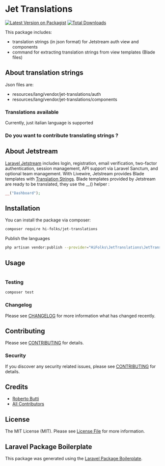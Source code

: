 # Jet Translations

[![Latest Version on Packagist](https://img.shields.io/packagist/v/hi-folks/jet-translations.svg?style=flat-square)](https://packagist.org/packages/hi-folks/jet-translations)
[![Total Downloads](https://img.shields.io/packagist/dt/hi-folks/jet-translations.svg?style=flat-square)](https://packagist.org/packages/hi-folks/jet-translations)

This package includes:
- translation strings (in json format) for Jetstream auth view and components
- command for extracting translation strings from view templates (Blade files)

## About translation strings
Json files are:
- resources/lang/vendor/jet-translations/auth
- resources/lang/vendor/jet-translations/components

### Translations available
Currently, just italian language is supported

### Do you want to contribute translating strings ?


## About Jetstream
[Laravel Jetstream](https://jetstream.laravel.com/1.x/introduction.html) includes login, registration, email verification, two-factor authentication, session management, API support via Laravel Sanctum, and optional team management.
With Livewire, Jetstream provides Blade templates with [Translation Strings](https://laravel.com/docs/8.x/localization#using-translation-strings-as-keys).
Blade templates provided by Jetstream are ready to be translated, they use the __() helper :
```php
__("Dashboard");
```


## Installation

You can install the package via composer:

```bash
composer require hi-folks/jet-translations
```

Publish the languages
```bash
php artisan vendor:publish --provider="HiFolks\JetTranslations\JetTranslationsServiceProvider" --tag="lang" --force
```

## Usage

``` php

```

### Testing

``` bash
composer test
```

### Changelog

Please see [CHANGELOG](CHANGELOG.md) for more information what has changed recently.

## Contributing

Please see [CONTRIBUTING](CONTRIBUTING.md) for details.

### Security

If you discover any security related issues, please see [CONTRIBUTING](CONTRIBUTING.md) for details.

## Credits

- [Roberto Butti](https://github.com/hi-folks)
- [All Contributors](../../contributors)

## License

The MIT License (MIT). Please see [License File](LICENSE.md) for more information.

## Laravel Package Boilerplate

This package was generated using the [Laravel Package Boilerplate](https://laravelpackageboilerplate.com).
